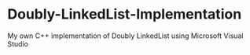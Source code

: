 # Doubly-LinkedList-Implementation
My own C++ implementation of Doubly LinkedList using Microsoft Visual Studio
